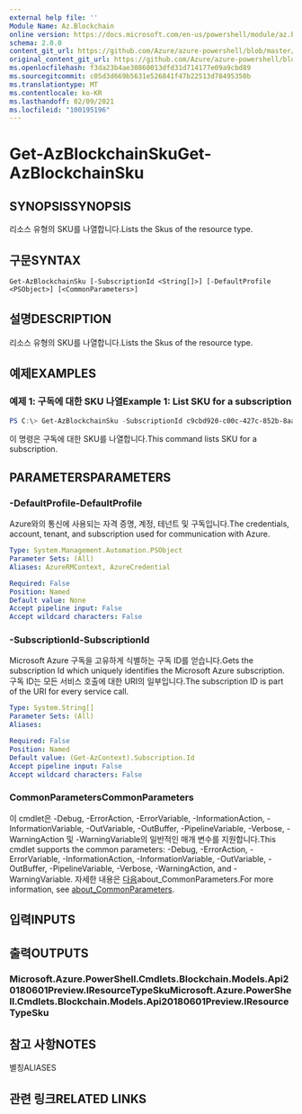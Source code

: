 ```yaml
---
external help file: ''
Module Name: Az.Blockchain
online version: https://docs.microsoft.com/en-us/powershell/module/az.blockchain/get-azblockchainsku
schema: 2.0.0
content_git_url: https://github.com/Azure/azure-powershell/blob/master/src/Blockchain/help/Get-AzBlockchainSku.md
original_content_git_url: https://github.com/Azure/azure-powershell/blob/master/src/Blockchain/help/Get-AzBlockchainSku.md
ms.openlocfilehash: f3da23b4ae30860013dfd31d714177e09a9cbd89
ms.sourcegitcommit: c05d3d669b5631e526841f47b22513d78495350b
ms.translationtype: MT
ms.contentlocale: ko-KR
ms.lasthandoff: 02/09/2021
ms.locfileid: "100195196"
---
```

# <span data-ttu-id="24cbd-101">Get-AzBlockchainSku</span><span class="sxs-lookup"><span data-stu-id="24cbd-101">Get-AzBlockchainSku</span></span>

## <span data-ttu-id="24cbd-102">SYNOPSIS</span><span class="sxs-lookup"><span data-stu-id="24cbd-102">SYNOPSIS</span></span>
<span data-ttu-id="24cbd-103">리소스 유형의 SKU를 나열합니다.</span><span class="sxs-lookup"><span data-stu-id="24cbd-103">Lists the Skus of the resource type.</span></span>

## <span data-ttu-id="24cbd-104">구문</span><span class="sxs-lookup"><span data-stu-id="24cbd-104">SYNTAX</span></span>

```
Get-AzBlockchainSku [-SubscriptionId <String[]>] [-DefaultProfile <PSObject>] [<CommonParameters>]
```

## <span data-ttu-id="24cbd-105">설명</span><span class="sxs-lookup"><span data-stu-id="24cbd-105">DESCRIPTION</span></span>
<span data-ttu-id="24cbd-106">리소스 유형의 SKU를 나열합니다.</span><span class="sxs-lookup"><span data-stu-id="24cbd-106">Lists the Skus of the resource type.</span></span>

## <span data-ttu-id="24cbd-107">예제</span><span class="sxs-lookup"><span data-stu-id="24cbd-107">EXAMPLES</span></span>

### <span data-ttu-id="24cbd-108">예제 1: 구독에 대한 SKU 나열</span><span class="sxs-lookup"><span data-stu-id="24cbd-108">Example 1: List SKU for a subscription</span></span>
```powershell
PS C:\> Get-AzBlockchainSku -SubscriptionId c9cbd920-c00c-427c-852b-8aaf38badaeb

```

<span data-ttu-id="24cbd-109">이 명령은 구독에 대한 SKU를 나열합니다.</span><span class="sxs-lookup"><span data-stu-id="24cbd-109">This command lists SKU for a subscription.</span></span>

## <span data-ttu-id="24cbd-110">PARAMETERS</span><span class="sxs-lookup"><span data-stu-id="24cbd-110">PARAMETERS</span></span>

### <span data-ttu-id="24cbd-111">-DefaultProfile</span><span class="sxs-lookup"><span data-stu-id="24cbd-111">-DefaultProfile</span></span>
<span data-ttu-id="24cbd-112">Azure와의 통신에 사용되는 자격 증명, 계정, 테넌트 및 구독입니다.</span><span class="sxs-lookup"><span data-stu-id="24cbd-112">The credentials, account, tenant, and subscription used for communication with Azure.</span></span>

```yaml
Type: System.Management.Automation.PSObject
Parameter Sets: (All)
Aliases: AzureRMContext, AzureCredential

Required: False
Position: Named
Default value: None
Accept pipeline input: False
Accept wildcard characters: False
```

### <span data-ttu-id="24cbd-113">-SubscriptionId</span><span class="sxs-lookup"><span data-stu-id="24cbd-113">-SubscriptionId</span></span>
<span data-ttu-id="24cbd-114">Microsoft Azure 구독을 고유하게 식별하는 구독 ID를 얻습니다.</span><span class="sxs-lookup"><span data-stu-id="24cbd-114">Gets the subscription Id which uniquely identifies the Microsoft Azure subscription.</span></span>
<span data-ttu-id="24cbd-115">구독 ID는 모든 서비스 호출에 대한 URI의 일부입니다.</span><span class="sxs-lookup"><span data-stu-id="24cbd-115">The subscription ID is part of the URI for every service call.</span></span>

```yaml
Type: System.String[]
Parameter Sets: (All)
Aliases:

Required: False
Position: Named
Default value: (Get-AzContext).Subscription.Id
Accept pipeline input: False
Accept wildcard characters: False
```

### <span data-ttu-id="24cbd-116">CommonParameters</span><span class="sxs-lookup"><span data-stu-id="24cbd-116">CommonParameters</span></span>
<span data-ttu-id="24cbd-117">이 cmdlet은 -Debug, -ErrorAction, -ErrorVariable, -InformationAction, -InformationVariable, -OutVariable, -OutBuffer, -PipelineVariable, -Verbose, -WarningAction 및 -WarningVariable의 일반적인 매개 변수를 지원합니다.</span><span class="sxs-lookup"><span data-stu-id="24cbd-117">This cmdlet supports the common parameters: -Debug, -ErrorAction, -ErrorVariable, -InformationAction, -InformationVariable, -OutVariable, -OutBuffer, -PipelineVariable, -Verbose, -WarningAction, and -WarningVariable.</span></span> <span data-ttu-id="24cbd-118">자세한 내용은 [다음](http://go.microsoft.com/fwlink/?LinkID=113216)about_CommonParameters.</span><span class="sxs-lookup"><span data-stu-id="24cbd-118">For more information, see [about_CommonParameters](http://go.microsoft.com/fwlink/?LinkID=113216).</span></span>

## <span data-ttu-id="24cbd-119">입력</span><span class="sxs-lookup"><span data-stu-id="24cbd-119">INPUTS</span></span>

## <span data-ttu-id="24cbd-120">출력</span><span class="sxs-lookup"><span data-stu-id="24cbd-120">OUTPUTS</span></span>

### <span data-ttu-id="24cbd-121">Microsoft.Azure.PowerShell.Cmdlets.Blockchain.Models.Api20180601Preview.IResourceTypeSku</span><span class="sxs-lookup"><span data-stu-id="24cbd-121">Microsoft.Azure.PowerShell.Cmdlets.Blockchain.Models.Api20180601Preview.IResourceTypeSku</span></span>

## <span data-ttu-id="24cbd-122">참고 사항</span><span class="sxs-lookup"><span data-stu-id="24cbd-122">NOTES</span></span>

<span data-ttu-id="24cbd-123">별칭</span><span class="sxs-lookup"><span data-stu-id="24cbd-123">ALIASES</span></span>

## <span data-ttu-id="24cbd-124">관련 링크</span><span class="sxs-lookup"><span data-stu-id="24cbd-124">RELATED LINKS</span></span>

